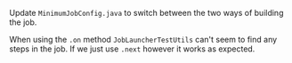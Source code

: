 Update `MinimumJobConfig.java` to switch between the two ways of building the job.

When using the `.on` method `JobLauncherTestUtils` can't seem to find any steps in the job. If we just use `.next` however it works as expected.
